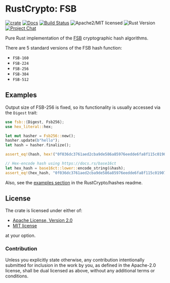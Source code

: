 # RustCrypto: FSB

[![crate][crate-image]][crate-link]
[![Docs][docs-image]][docs-link]
[![Build Status][build-image]][build-link]
![Apache2/MIT licensed][license-image]
![Rust Version][rustc-image]
[![Project Chat][chat-image]][chat-link]

Pure Rust implementation of the [FSB] cryptographic hash algorithms.

There are 5 standard versions of the FSB hash function:

* `FSB-160`
* `FSB-224`
* `FSB-256`
* `FSB-384`
* `FSB-512`

## Examples

Output size of FSB-256 is fixed, so its functionality is usually
accessed via the `Digest` trait:

```rust
use fsb::{Digest, Fsb256};
use hex_literal::hex;

let mut hasher = Fsb256::new();
hasher.update(b"hello");
let hash = hasher.finalize();

assert_eq!(hash, hex!("0f036dc3761aed2cba9de586a85976eedde6fa8f115c0190763decc02f28edbc"));

// Hex-encode hash using https://docs.rs/base16ct
let hex_hash = base16ct::lower::encode_string(&hash);
assert_eq!(hex_hash, "0f036dc3761aed2cba9de586a85976eedde6fa8f115c0190763decc02f28edbc");
```

Also, see the [examples section] in the RustCrypto/hashes readme.

## License

The crate is licensed under either of:

* [Apache License, Version 2.0](http://www.apache.org/licenses/LICENSE-2.0)
* [MIT license](http://opensource.org/licenses/MIT)

at your option.

### Contribution

Unless you explicitly state otherwise, any contribution intentionally submitted
for inclusion in the work by you, as defined in the Apache-2.0 license, shall be
dual licensed as above, without any additional terms or conditions.

[//]: # (badges)

[crate-image]: https://img.shields.io/crates/v/fsb.svg
[crate-link]: https://crates.io/crates/fsb
[docs-image]: https://docs.rs/fsb/badge.svg
[docs-link]: https://docs.rs/fsb/
[license-image]: https://img.shields.io/badge/license-Apache2.0/MIT-blue.svg
[chat-image]: https://img.shields.io/badge/zulip-join_chat-blue.svg
[chat-link]: https://rustcrypto.zulipchat.com/#narrow/stream/260041-hashes
[rustc-image]: https://img.shields.io/badge/rustc-1.85+-blue.svg
[build-image]: https://github.com/RustCrypto/hashes/actions/workflows/fsb.yml/badge.svg?branch=master
[build-link]: https://github.com/RustCrypto/hashes/actions/workflows/fsb.yml?query=branch:master

[//]: # (general links)

[FSB]: https://www.paris.inria.fr/secret/CBCrypto/index.php?pg=fsb
[examples section]: https://github.com/RustCrypto/hashes#Examples
